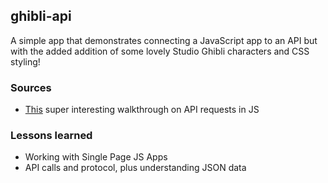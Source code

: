## ghibli-api
 
A simple app that demonstrates connecting a JavaScript app to an API but with the added addition of some lovely Studio Ghibli characters and CSS styling!

### Sources 
 - [This](https://www.taniarascia.com/how-to-connect-to-an-api-with-javascript/) super interesting walkthrough on API requests in JS 

### Lessons learned
- Working with Single Page JS Apps
- API calls and protocol, plus understanding JSON data



